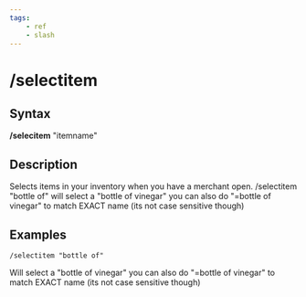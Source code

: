 ```yaml
---
tags:
    - ref
    - slash
---
```

# /selectitem

## Syntax

**/selecitem** "itemname"

## Description

Selects items in your inventory when you have a merchant open. /selectitem "bottle of" will select a "bottle of vinegar" you can also do "=bottle of vinegar" to match EXACT name (its not case sensitive though)

## Examples

`/selectitem "bottle of"`

Will select a "bottle of vinegar" you can also do "=bottle of vinegar" to match EXACT name (its not case sensitive though)

